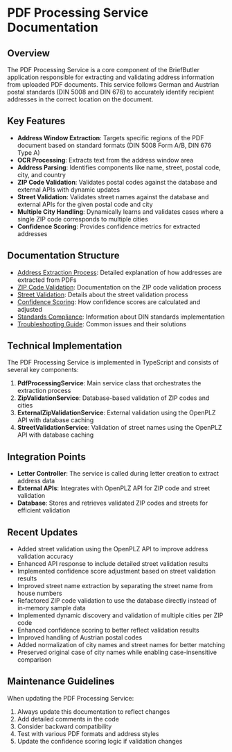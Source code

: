 # PDF Processing Service Documentation

## Overview

The PDF Processing Service is a core component of the BriefButler application responsible for extracting and validating address information from uploaded PDF documents. This service follows German and Austrian postal standards (DIN 5008 and DIN 676) to accurately identify recipient addresses in the correct location on the document.

## Key Features

- **Address Window Extraction**: Targets specific regions of the PDF document based on standard formats (DIN 5008 Form A/B, DIN 676 Type A)
- **OCR Processing**: Extracts text from the address window area
- **Address Parsing**: Identifies components like name, street, postal code, city, and country
- **ZIP Code Validation**: Validates postal codes against the database and external APIs with dynamic updates
- **Street Validation**: Validates street names against the database and external APIs for the given postal code and city
- **Multiple City Handling**: Dynamically learns and validates cases where a single ZIP code corresponds to multiple cities
- **Confidence Scoring**: Provides confidence metrics for extracted addresses

## Documentation Structure

- [Address Extraction Process](./address-extraction-process.md): Detailed explanation of how addresses are extracted from PDFs
- [ZIP Code Validation](./zip-code-validation.md): Documentation on the ZIP code validation process
- [Street Validation](./street-validation.md): Details about the street validation process
- [Confidence Scoring](./confidence-scoring.md): How confidence scores are calculated and adjusted
- [Standards Compliance](./standards-compliance.md): Information about DIN standards implementation
- [Troubleshooting Guide](./troubleshooting.md): Common issues and their solutions

## Technical Implementation

The PDF Processing Service is implemented in TypeScript and consists of several key components:

1. **PdfProcessingService**: Main service class that orchestrates the extraction process
2. **ZipValidationService**: Database-based validation of ZIP codes and cities
3. **ExternalZipValidationService**: External validation using the OpenPLZ API with database caching
4. **StreetValidationService**: Validation of street names using the OpenPLZ API with database caching

## Integration Points

- **Letter Controller**: The service is called during letter creation to extract address data
- **External APIs**: Integrates with OpenPLZ API for ZIP code and street validation
- **Database**: Stores and retrieves validated ZIP codes and streets for efficient validation

## Recent Updates

- Added street validation using the OpenPLZ API to improve address validation accuracy
- Enhanced API response to include detailed street validation results
- Implemented confidence score adjustment based on street validation results
- Improved street name extraction by separating the street name from house numbers
- Refactored ZIP code validation to use the database directly instead of in-memory sample data
- Implemented dynamic discovery and validation of multiple cities per ZIP code
- Enhanced confidence scoring to better reflect validation results
- Improved handling of Austrian postal codes
- Added normalization of city names and street names for better matching
- Preserved original case of city names while enabling case-insensitive comparison

## Maintenance Guidelines

When updating the PDF Processing Service:

1. Always update this documentation to reflect changes
2. Add detailed comments in the code
3. Consider backward compatibility
4. Test with various PDF formats and address styles
5. Update the confidence scoring logic if validation changes 